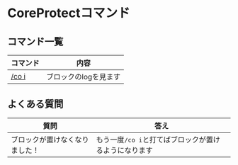 # CoreProtectコマンド
## コマンド一覧

| コマンド | 内容 |
| --- | --- |
| [/co i](#co-inspect) | ブロックのlogを見ます |


## よくある質問

| 質問 | 答え |
| --- | --- |
| ブロックが置けなくなりました！ | もう一度`/co i`と打てばブロックが置けるようになります |
